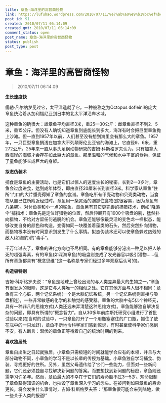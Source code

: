 ```yaml
---
title: 章鱼-海洋里的高智商怪物
link: https://lufuhao.wordpress.com/2010/07/11/%e7%ab%a0%e9%b1%bc%ef%bc%9a%e6%b5%b7%e6%b4%8b%e9%87%8c%e7%9a%84%e9%ab%98%e6%99%ba%e5%95%86%e6%80%aa%e7%89%a9/
post_id: 91
created: 2010/07/11 06:14:09
created_gmt: 2010/07/11 06:14:09
comment_status: open
post_name: 章鱼-海洋里的高智商怪物
status: publish
post_type: post
---
```


# 章鱼：海洋里的高智商怪物

> 2010/07/11 06:14:09

 

**生长速度快**

儒勒·凡尔纳梦见过它，太平洋造就了它。一种被称之为Octopus dofleini的庞大章鱼统治着从加利福尼亚到日本的北太平洋沿岸水域。

这种章鱼的确很大：雄章鱼平均直径3米，重25—30公斤：雌章鱼直径不到2．5米，重15公斤。但没有人确切知道章鱼到底能长到多大，海洋有时会把巨型章鱼抛上沙滩。但一直到1957年以前，人们甚至没有想到海里会有那么大的章鱼。1957年，一只巨型章鱼搁浅在加拿大不列颠哥伦比亚省的海滩上，它直径9．6米，重272公斤。25年来一直从事头足纲动物研究的吉姆·科斯格罗夫认为，只有加拿大西海岸的海域才会存在如此巨大的章鱼。那里温和的气候和水中丰富的食物，保证了童鱼能够长成巨大的身躯。

**拟态伪装术**

捕食是章鱼的主要活动，也是它们以惊人的速度生长的秘密。长到2—3岁时，章鱼会过度进食，达到成年体型，即由直径20厘米长到直径3米。科学家从章鱼“住所”门口的大片蟹壳得知了章鱼的食谱。章鱼吃所有甲壳动物和贝壳类动物，当食物从自己住所附近经过时，章鱼用一条灵活的腕抓住食物(这很容易，因为章鱼有八条腕)。对付鱼类和小一点的鲨鱼，章鱼另有其它更完善的捕猎技术，例如“降落伞”捕措术：章鱼先是定位好猎物的位置，然后伸展开有1600个吸盘的腕，猛然扑向猎物，不给对方留任何逃脱的机会。章鱼还能够像最灵活的变色龙一样拟态，能够改变自身的颜色和构造，变得如同一块覆盖着藻类的石头，然后突然扑向猎物，而猎物根本没有时间意识到发生了什么事情。拟态伪装术还可以使章鱼躲过凶残的敌人(如海豹)的“毒手”。

千万年过去了，章鱼的进化方向也不尽相同。有的章鱼能够分泌出一种足以把人杀死的超强毒素，有的章鱼(如深海章鱼)的吸盘则变成了发光器官以吸引猎物……但所有章鱼都具有“概念思维”(这一名称是专家们经过多年观察后认可的)。

**构造极特别**

吉姆·科斯格罗夫说：“章鱼是地球上曾经出现的与人类差异最大的生物之一。”章鱼有很发达的眼睛，这是它与人类唯一的相似之处。它在其他方面与人很不相同：章鱼有三个心脏，两个记忆系统(一个是大脑记忆系统，另一个记忆系统则直接与吸盘相连)，一些非常敏感的化学的和触觉的感受器。章鱼的大脑中有5亿个神经元，具有一种非凡的思维方式(人类还远未弄清楚这种思维方式)。章鱼能够独自解决复杂的问题，即具有所谓的“概念智力”。自从30多年前库斯托研究小组进行了首批试验以来(在当时的试验中，一只章鱼打开了一个用瓶塞塞住的广口瓶，抓住了放在瓶中的一只龙虾)，章鱼不断地令科学家们感到惊讶，有时甚至使科学家们感到不安。有人断言：潜伏的章鱼正等待着自己的统治时期的到来。

**喜欢独居处**

章鱼自出生之日起就独居。小章鱼只需极短的时间就能学会应有的本领，并且与大部分动物不同，小章鱼的学习不是以长辈的传授为基础。小章鱼独自学习捕食、伪装、寻找更好的住所。另外，虽然父母遗传给了它们一些能力，但面对一些新问题，它们还必须独自寻找解决新问题的答案。而要想找到新问题的秘密，章鱼则还需学习许多年。然而，章鱼最大的不幸在于它们的寿命超不过3—5岁。短命限制了章鱼获得知识的机会，也摧毁了章鱼深入学习的念头。在被问到如果章鱼的寿命更长，将会发生什么事情时，吉姆·科斯格罗夫答：“那章鱼很可能会来到陆地，做一些关于人类的报道!”
